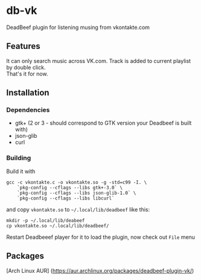 db-vk
=====
DeadBeef plugin for listening musing from vkontakte.com

Features
--------
It can only search music across VK.com. Track is added to current playlist by double click.  
That's it for now.

Installation
------------
### Dependencies
 * gtk+ (2 or 3 - should correspond to GTK version your Deadbeef is built with)
 * json-glib
 * curl

### Building
Build it with

    gcc -c vkontakte.c -o vkontakte.so -g -std=c99 -I. \
        `pkg-config --cflags --libs gtk+-3.0` \
        `pkg-config --cflags --libs json-glib-1.0` \
        `pkg-config --cflags --libs libcurl`
and copy `vkontakte.so` to `~/.local/lib/deadbeef` like this:
    
    mkdir -p ~/.local/lib/deabeef
    cp vkontakte.so ~/.local/lib/deadbeef/
Restart Deadbeeef player for it to load the plugin, now check out `File` menu

Packages
--------
[Arch Linux AUR] (https://aur.archlinux.org/packages/deadbeef-plugin-vk/)